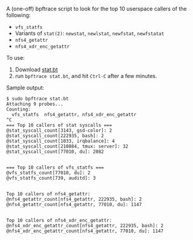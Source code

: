 A (one-off) bpftrace script to look for the top 10 userspace callers of the following:
  + `vfs_statfs`
  + Variants of `stat(2)`:
    `newstat`, `newlstat`, `newfstat`, `newfstatat`
  + `nfs4_getattr`
  + `nfs4_xdr_enc_getattr`

To use:
1. Download [stat.bt](https://raw.githubusercontent.com/ksubmsft/stat-bpftrace-demo/main/stat.bt)
2. run `bpftrace stat.bt`, and hit `Ctrl-C` after a few minutes.

Sample output:

```
$ sudo bpftrace stat.bt
Attaching 9 probes...
Counting:
  vfs_statfs  nfs4_getattr, nfs4_xdr_enc_getattr
^C
=== Top 10 callers of stat syscalls ===
@stat_syscall_count[3143, gsd-color]: 2
@stat_syscall_count[222935, bash]: 2
@stat_syscall_count[1033, irqbalance]: 4
@stat_syscall_count[210884, tmux: server]: 32
@stat_syscall_count[77010, du]: 2082


=== Top 10 callers of vfs_statfs ===
@vfs_statfs_count[77010, du]: 2
@vfs_statfs_count[739, auditd]: 3


Top 10 callers of nfs4_getattr:
@nfs4_getattr_count[nfs4_getattr, 222935, bash]: 2
@nfs4_getattr_count[nfs4_getattr, 77010, du]: 1147


Top 10 callers of nfs4_xdr_enc_getattr:
@nfs4_xdr_enc_getattr_count[nfs4_getattr, 222935, bash]: 2
@nfs4_xdr_enc_getattr_count[nfs4_getattr, 77010, du]: 1147
```
